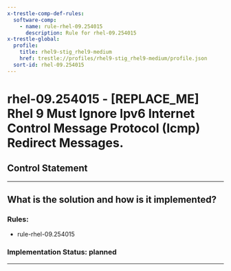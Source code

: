```yaml
---
x-trestle-comp-def-rules:
  software-comp:
    - name: rule-rhel-09.254015
      description: Rule for rhel-09.254015
x-trestle-global:
  profile:
    title: rhel9-stig_rhel9-medium
    href: trestle://profiles/rhel9-stig_rhel9-medium/profile.json
  sort-id: rhel-09.254015
---
```


# rhel-09.254015 - \[REPLACE_ME\] Rhel 9 Must Ignore Ipv6 Internet Control Message Protocol (Icmp) Redirect Messages.

## Control Statement

______________________________________________________________________

## What is the solution and how is it implemented?

<!-- For implementation status enter one of: implemented, partial, planned, alternative, not-applicable -->

<!-- Note that the list of rules under ### Rules: is read-only and changes will not be captured after assembly to JSON -->

<!-- Add control implementation description here for control: rhel-09.254015 -->

### Rules:

  - rule-rhel-09.254015

### Implementation Status: planned

______________________________________________________________________
